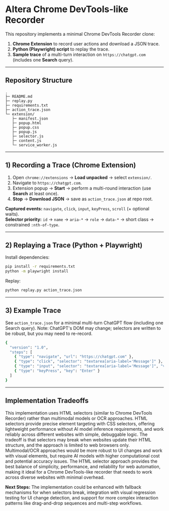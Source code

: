 # Altera Chrome DevTools-like Recorder

This repository implements a minimal Chrome DevTools Recorder clone:

1) **Chrome Extension** to record user actions and download a JSON trace.  
2) **Python (Playwright) script** to replay the trace.  
3) **Sample trace** of a multi-turn interaction on `https://chatgpt.com` (includes one **Search** query).

---
## Repository Structure

```
.
├─ README.md
├─ replay.py
├─ requirements.txt
├─ action_trace.json
└─ extension/
   ├─ manifest.json
   ├─ popup.html
   ├─ popup.css
   ├─ popup.js
   ├─ selector.js
   ├─ content.js
   └─ service_worker.js
```

---

## 1) Recording a Trace (Chrome Extension)

1. Open `chrome://extensions` → **Load unpacked** → select `extension/`.  
2. Navigate to `https://chatgpt.com`.  
3. Extension popup → **Start** → perform a multi-round interaction (use **Search** at least once).  
4. **Stop** → **Download JSON** → save as `action_trace.json` at repo root.

**Captured events:** `navigate`, `click`, `input`, `keyPress`, `scroll` (+ optional waits).  
**Selector priority:** `id` → `name` → `aria-*` → `role` → `data-*` → short class → constrained `:nth-of-type`.


---

## 2) Replaying a Trace (Python + Playwright)

Install dependencies:
```bash
pip install -r requirements.txt
python -m playwright install
```

Replay:
```bash
python replay.py action_trace.json
```

---

## 3) Example Trace

See `action_trace.json` for a minimal multi-turn ChatGPT flow (including one Search query).
Note: ChatGPT's DOM may change; selectors are written to be robust, but you may need to re-record.
```bash
{
  "version": "1.0",
  "steps": [
    { "type": "navigate", "url": "https://chatgpt.com" },
    { "type": "click", "selector": "textarea[aria-label='Message']" },
    { "type": "input", "selector": "textarea[aria-label='Message']", "value": "Hello!" },
    { "type": "keyPress", "key": "Enter" }
  ]
}
```

---

## Implementation Tradeoffs

This implementation uses HTML selectors (similar to Chrome DevTools Recorder) rather than multimodal models or OCR approaches. HTML selectors provide precise element targeting with CSS selectors, offering lightweight performance without AI model inference requirements, and work reliably across different websites with simple, debuggable logic. The tradeoff is that selectors may break when websites update their HTML structure, and the approach is limited to web browsers only. Multimodal/OCR approaches would be more robust to UI changes and work with visual elements, but require AI models with higher computational cost and potential accuracy issues. The HTML selector approach provides the best balance of simplicity, performance, and reliability for web automation, making it ideal for a Chrome DevTools-like recorder that needs to work across diverse websites with minimal overhead.

**Next Steps:** The implementation could be enhanced with fallback mechanisms for when selectors break, integration with visual regression testing for UI change detection, and support for more complex interaction patterns like drag-and-drop sequences and multi-step workflows.

